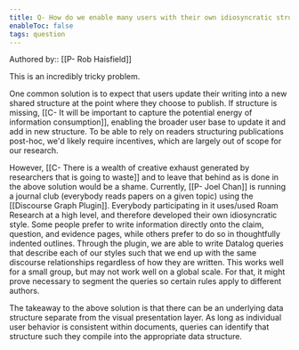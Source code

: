 ```yaml
---
title: Q- How do we enable many users with their own idiosyncratic structure to converge in one discourse graph
enableToc: false
tags: question
---
```

Authored by:: [[P- Rob Haisfield]]

This is an incredibly tricky problem.

One common solution is to expect that users update their writing into a new shared structure at the point where they choose to publish. If structure is missing, [[C- It will be important to capture the potential energy of information consumption]], enabling the broader user base to update it and add in new structure. To be able to rely on readers structuring publications post-hoc, we'd likely require incentives, which are largely out of scope for our research.

However, [[C- There is a wealth of creative exhaust generated by researchers that is going to waste]] and to leave that behind as is done in the above solution would be a shame. Currently, [[P- Joel Chan]] is running a journal club (everybody reads papers on a given topic) using the [[Discourse Graph Plugin]]. Everybody participating in it uses/used Roam Research at a high level, and therefore developed their own idiosyncratic style. Some people prefer to write information directly onto the claim, question, and evidence pages, while others prefer to do so in thoughtfully indented outlines. Through the plugin, we are able to write Datalog queries that describe each of our styles such that we end up with the same discourse relationships regardless of how they are written. This works well for a small group, but may not work well on a global scale. For that, it might prove necessary to segment the queries so certain rules apply to different authors.

The takeaway to the above solution is that there can be an underlying data structure separate from the visual presentation layer. As long as individual user behavior is consistent within documents, queries can identify that structure such they compile into the appropriate data structure.

